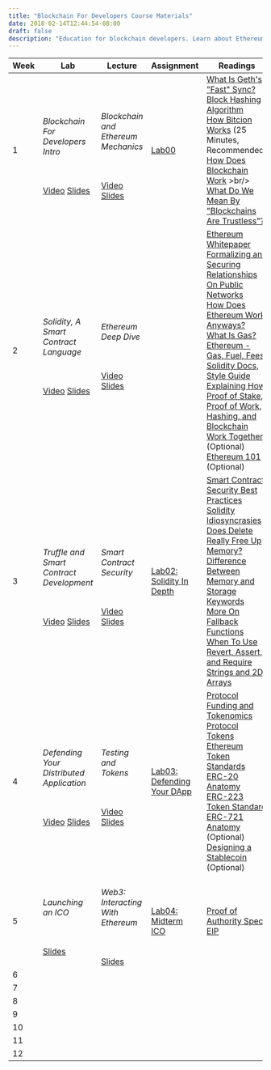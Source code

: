 ```yaml
---
title: "Blockchain For Developers Course Materials"
date: 2018-02-14T12:44:54-08:00
draft: false
description: "Education for blockchain developers. Learn about Ethereum application development, Solidity programming, smart contract security, and more."
---
```


| Week | Lab | Lecture | Assignment | Readings |
|------|----------------------------------------------------------------------------------------------------------------------------------------------------------------------------------------|-----------------------------------------------------------------------------------------------------------------------------------------------------------------------|---------------------------------------------------------------------------------------|--------------------------------------------------------------------------------------------------------------------------------------------------------------------------------------------------------------------------------------------------------------------------------------------------------------------------------------------------------------------------------------------------------------------------------------------------------------------------------------------------------------------------------------------------------------------------------------------------------------------------------------------------------------------------------------------------------------------------------------------------------------------------------------------------------------------------------------------------------------------------------------------------------------------------------------------------------------------------------------|
| 1 | <h6> Blockchain For Developers Intro </h6> <br/> [Video](https://youtu.be/F7Ehnt1ht_o) [Slides](https://drive.google.com/open?id=1kLwgqtzWTJTTBhEWejxVJd7c4GQ0uehV) | <h6> Blockchain and Ethereum Mechanics </h6> <br/> [Video](https://youtu.be/Sac1Ah8UAL4) [Slides](https://drive.google.com/open?id=1SM3BU5vrzeNCJtJth-ZLlcEfV4zRP098) | [Lab00](https://goo.gl/forms/MNM0OEJCMuQ0Te7n2) | [What Is Geth's "Fast" Sync?](https://ethereum.stackexchange.com/questions/1161/what-is-geths-fast-sync-and-why-is-it-faster) <br/>  [Block Hashing Algorithm](https://en.bitcoin.it/wiki/Block_hashing_algorithm) <br/> [How Bitcion Works](https://www.youtube.com/watch?v=bBC-nXj3Ng4) (25 Minutes, Recommended) <br/> [How Does Blockchain Work](https://medium.com/@micheledaliessi/how-does-the-blockchain-work-98c8cd01d2ae) >br/>  [What Do We Mean By "Blockchains Are Trustless"?](https://medium.com/@preethikasireddy/eli5-what-do-we-mean-by-blockchains-are-trustless-aa420635d5f6) |
| 2 | <h6> Solidity, A Smart Contract Language </h6> <br/> [Video](https://www.youtube.com/watch?v=rwfENZJT-i0) [Slides](https://drive.google.com/open?id=1YsMtEN-e-NGHnINaWRzhs6vkGCNIr5Hm) | <h6> Ethereum Deep Dive </h6> <br/> [Video](https://www.youtube.com/watch?v=0s23w5GUAeU) [Slides](https://drive.google.com/open?id=1wrtsnT6bq7o5lSlHrlw91Ip_t6uKDkqO) |  | [Ethereum Whitepaper](https://docs.google.com/document/d/1_GEeKjaC6wumxij9NnteOdU1I34ViaBMG_7T2Q1fSyo/edit) <br/>  [Formalizing and Securing Relationships On Public Networks](http://ojphi.org/ojs/index.php/fm/article/view/548/469) <br/> [How Does Ethereum Work Anyways?](https://medium.com/@preethikasireddy/how-does-ethereum-work-anyway-22d1df506369) <br/> [What Is Gas?](https://myetherwallet.github.io/knowledge-base/gas/what-is-gas-ethereum.html) <br/>   [Ethereum - Gas, Fuel, Fees](https://media.consensys.net/ethereum-gas-fuel-and-fees-3333e17fe1dc)   [Solidity Docs, Style Guide](http://solidity.readthedocs.io/en/develop/style-guide.html) <br/> [Explaining How Proof of Stake, Proof of Work, Hashing, and Blockchain Work Together](https://medium.com/@robertgreenfieldiv/explaining-proof-of-stake-f1eae6feb26f) (Optional) <br/>  [Ethereum 101](https://docs.google.com/document/d/1FaPo75Hp0GQLP3xYvTSIuKftHuxfZEEJs9CaBcesTi0/edit) (Optional) |
| 3 | <h6> Truffle and Smart Contract Development </h6> <br/> [Video](https://youtu.be/Qm-sQx3yQL8) [Slides](https://drive.google.com/open?id=1dAcHTVvbU0Uvf7tppSOcVOJgNvotMwk1) | <h6> Smart Contract Security </h6> <br/> [Video](https://youtu.be/IbnEVcEXn_Y) [Slides](https://drive.google.com/open?id=1l6q3Xe2Z1jOrPYWZYK_Te_UbV0zCvWlm) | [Lab02: Solidity In Depth](https://github.com/Blockchain-for-Developers/sp18-lab02) | [Smart Contract Security Best Practices](https://consensys.github.io/smart-contract-best-practices/) <br/> [Solidity Idiosyncrasies](https://github.com/miguelmota/solidity-idiosyncrasies) <br/> [Does Delete Really Free Up Memory?](https://ethereum.stackexchange.com/questions/9601/does-delete-on-mapping-really-frees-the-memory-space?rq=1) <br/> [Difference Between Memory and Storage Keywords](https://ethereum.stackexchange.com/questions/1701/what-does-the-keyword-memory-do-exactly) <br/> [More On Fallback Functions](https://ethereum.stackexchange.com/questions/7570/whats-a-fallback-function-when-using-address-send) <br/> [When To Use Revert, Assert, and Require](https://media.consensys.net/when-to-use-revert-assert-and-require-in-solidity-61fb2c0e5a57) <br/> [Strings and 2D Arrays](https://stackoverflow.com/questions/42716858/string-array-in-solidity) |
| 4 | <h6> Defending Your Distributed Application </h6> <br/> [Video](https://youtu.be/hSknpNYADVc) [Slides](https://drive.google.com/open?id=1vszuWTwcqWRcq6cLBf7jwTcils5cW8KS) | <h6> Testing and Tokens </h6> <br/> [Video](https://youtu.be/JL5_pe5LlgM) [Slides](https://drive.google.com/open?id=14KGUbKGmKWaJ86EfH2AEjO6zej_QIhMk) | [Lab03: Defending Your DApp](https://github.com/Blockchain-for-Developers/sp18-lab03) | [Protocol Funding and Tokenomics](https://blog.havven.io/protocol-funding-tokenomics-55a9b266c8ed) <br/> [Protocol Tokens](https://medium.com/@ryanshea/protocol-tokens-1ed44fa89453) <br/> [Ethereum Token Standards](https://medium.freecodecamp.org/lets-talk-about-the-ethereum-token-standards-you-need-to-know-8af9fcb7e54b) <br/> [ERC-20 Anatomy](https://medium.com/blockchannel/the-anatomy-of-erc20-c9e5c5ff1d02) <br/>  [ERC-223 Token Standard](https://github.com/Dexaran/ERC223-token-standard) <br/> [ERC-721 Anatomy](https://medium.com/crypto-currently/the-anatomy-of-erc721-e9db77abfc24) (Optional) <br/>  [Designing a Stablecoin](https://hackernoon.com/stablecoins-designing-a-price-stable-cryptocurrency-6bf24e2689e5?source=user_profile---------8----------------) (Optional) |
| 5 | <h6> Launching an ICO </h6> <br/> [Slides](https://drive.google.com/open?id=1fdeRkqOenQ5BDI_2Vb3XfLHP8EGyMAUj) | <h6> Web3: Interacting With Ethereum </h6> <br/>  [Slides](https://drive.google.com/open?id=1qMizz3Pf2qhAEHRqm7hh7zLSklcXcgbx) | [Lab04: Midterm ICO](https://github.com/Blockchain-for-Developers/sp18-midterm-p1) | [Proof of Authority Spec EIP](https://github.com/ethereum/EIPs/issues/225) |
| 6 |  |  |  |  |
| 7 |  |  |  |  |
| 8 |  |  |  |  |
| 9 |  |  |  |  |
| 10 |  |  |  |  |
| 11 |  |  |  |  |
| 12 |  |  |  |  |
